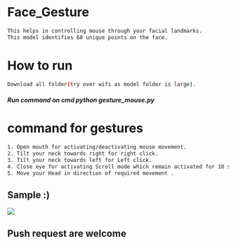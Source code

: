 # Face_Gesture

```bash 
This helps in controlling mouse through your facial landmarks.  
This model identifies 68 unique points on the face.
``` 
# How to run  
```bash  
Download all folder(try over wifi as model folder is large).
```
##### Run command on cmd  python gesture_mouse.py


# command for gestures
```bash
1. Open mouth for activating/deactivating mouse movement.
2. Tilt your neck towards right for right click.
3. Tilt your neck towards left for Left click.
4. Close eye for activating Scroll mode which remain activated for 10 seconds.
5. Move your Head in direction of required movement .
```

## Sample :)
<img src="Sample/example.gif">   

## Push request are welcome


  
 

